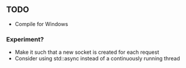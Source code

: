 ## TODO
- Compile for Windows


### Experiment?
- Make it such that a new socket is created for each request
- Consider using std::async instead of a continuously running thread

